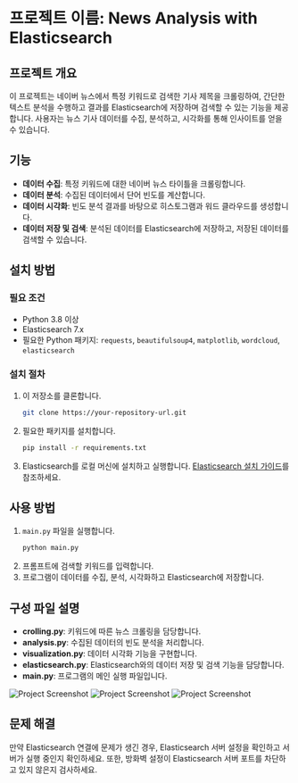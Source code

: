 # 프로젝트 이름: News Analysis with Elasticsearch

## 프로젝트 개요
이 프로젝트는 네이버 뉴스에서 특정 키워드로 검색한 기사 제목을 크롤링하여, 간단한 텍스트 분석을 수행하고 결과를 Elasticsearch에 저장하며 검색할 수 있는 기능을 제공합니다. 사용자는 뉴스 기사 데이터를 수집, 분석하고, 시각화를 통해 인사이트를 얻을 수 있습니다.

## 기능
- **데이터 수집**: 특정 키워드에 대한 네이버 뉴스 타이틀을 크롤링합니다.
- **데이터 분석**: 수집된 데이터에서 단어 빈도를 계산합니다.
- **데이터 시각화**: 빈도 분석 결과를 바탕으로 히스토그램과 워드 클라우드를 생성합니다.
- **데이터 저장 및 검색**: 분석된 데이터를 Elasticsearch에 저장하고, 저장된 데이터를 검색할 수 있습니다.

## 설치 방법
### 필요 조건
- Python 3.8 이상
- Elasticsearch 7.x
- 필요한 Python 패키지: `requests`, `beautifulsoup4`, `matplotlib`, `wordcloud`, `elasticsearch`

### 설치 절차
1. 이 저장소를 클론합니다.
   ```bash
   git clone https://your-repository-url.git
   ```
2. 필요한 패키지를 설치합니다.
   ```bash
   pip install -r requirements.txt
   ```
3. Elasticsearch를 로컬 머신에 설치하고 실행합니다. [Elasticsearch 설치 가이드](https://www.elastic.co/guide/en/elasticsearch/reference/current/install-elasticsearch.html)를 참조하세요.

## 사용 방법
1. `main.py` 파일을 실행합니다.
   ```bash
   python main.py
   ```
2. 프롬프트에 검색할 키워드를 입력합니다.
3. 프로그램이 데이터를 수집, 분석, 시각화하고 Elasticsearch에 저장합니다.

## 구성 파일 설명
- **crolling.py**: 키워드에 따른 뉴스 크롤링을 담당합니다.
- **analysis.py**: 수집된 데이터의 빈도 분석을 처리합니다.
- **visualization.py**: 데이터 시각화 기능을 구현합니다.
- **elasticsearch.py**: Elasticsearch와의 데이터 저장 및 검색 기능을 담당합니다.
- **main.py**: 프로그램의 메인 실행 파일입니다.

![Project Screenshot]("C:/Users/iam_i/Desktop/Figure_1.png")
![Project Screenshot]("C:/Users/iam_i/Desktop/Figure2_1.png")
![Project Screenshot]("C:/Users/iam_i/Desktop/203954.png")


## 문제 해결
만약 Elasticsearch 연결에 문제가 생긴 경우, Elasticsearch 서버 설정을 확인하고 서버가 실행 중인지 확인하세요. 또한, 방화벽 설정이 Elasticsearch 서버 포트를 차단하고 있지 않은지 검사하세요.
